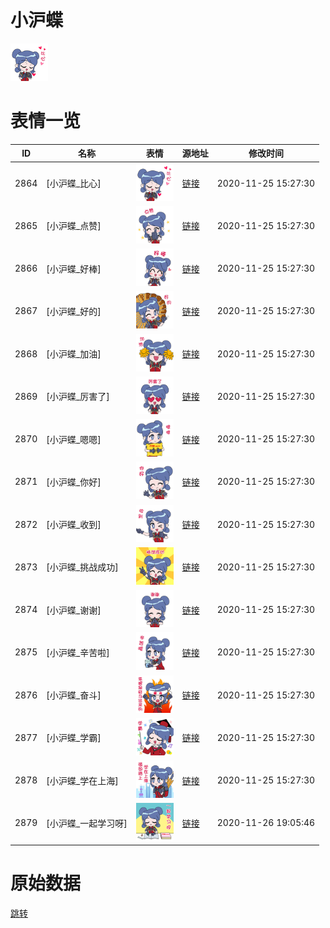 # 小沪蝶

<img src="./cover.png" height="60" alt="cover" />

# 表情一览

|ID|名称|表情|源地址|修改时间|
|----|----|----|----|----|
|2864|[小沪蝶_比心]|<img src="./pic/002864_%5B小沪蝶_比心%5D.png" height="60" alt="比心"/>|[链接](http://i0.hdslb.com/bfs/emote/5a16f5540e7689914769345fe95a3b17fc8fd748.png)|2020-11-25 15:27:30|
|2865|[小沪蝶_点赞]|<img src="./pic/002865_%5B小沪蝶_点赞%5D.png" height="60" alt="点赞"/>|[链接](http://i0.hdslb.com/bfs/emote/fcd6425244942f265f9190420cc9cd40fa821f60.png)|2020-11-25 15:27:30|
|2866|[小沪蝶_好棒]|<img src="./pic/002866_%5B小沪蝶_好棒%5D.png" height="60" alt="好棒"/>|[链接](http://i0.hdslb.com/bfs/emote/975835323f0384e2b107719baf0e583c18f181b1.png)|2020-11-25 15:27:30|
|2867|[小沪蝶_好的]|<img src="./pic/002867_%5B小沪蝶_好的%5D.png" height="60" alt="好的"/>|[链接](http://i0.hdslb.com/bfs/emote/8b2c41561bb8ace1a20da206c55af1fe623680de.png)|2020-11-25 15:27:30|
|2868|[小沪蝶_加油]|<img src="./pic/002868_%5B小沪蝶_加油%5D.png" height="60" alt="加油"/>|[链接](http://i0.hdslb.com/bfs/emote/b046e5911431e4c4723c78f225b6f6f9fe17e819.png)|2020-11-25 15:27:30|
|2869|[小沪蝶_厉害了]|<img src="./pic/002869_%5B小沪蝶_厉害了%5D.png" height="60" alt="厉害了"/>|[链接](http://i0.hdslb.com/bfs/emote/8afd20ee2531542fa54e8a48bddd64b03a45cb77.png)|2020-11-25 15:27:30|
|2870|[小沪蝶_嗯嗯]|<img src="./pic/002870_%5B小沪蝶_嗯嗯%5D.png" height="60" alt="嗯嗯"/>|[链接](http://i0.hdslb.com/bfs/emote/fae1abee9dae4f8c215efb2603ee8ec670b4ea10.png)|2020-11-25 15:27:30|
|2871|[小沪蝶_你好]|<img src="./pic/002871_%5B小沪蝶_你好%5D.png" height="60" alt="你好"/>|[链接](http://i0.hdslb.com/bfs/emote/efce8d8f76cba627f1a62f992545e09eb6577d94.png)|2020-11-25 15:27:30|
|2872|[小沪蝶_收到]|<img src="./pic/002872_%5B小沪蝶_收到%5D.png" height="60" alt="收到"/>|[链接](http://i0.hdslb.com/bfs/emote/3f0de1eec7383d9c97f40d8a0dff5b4fd6416ea8.png)|2020-11-25 15:27:30|
|2873|[小沪蝶_挑战成功]|<img src="./pic/002873_%5B小沪蝶_挑战成功%5D.png" height="60" alt="挑战成功"/>|[链接](http://i0.hdslb.com/bfs/emote/650ce33fcd1d3c62dbee258557671b088a46bb70.png)|2020-11-25 15:27:30|
|2874|[小沪蝶_谢谢]|<img src="./pic/002874_%5B小沪蝶_谢谢%5D.png" height="60" alt="谢谢"/>|[链接](http://i0.hdslb.com/bfs/emote/1d54ebf5d1389f5d30f12ab5a582b51f307590d1.png)|2020-11-25 15:27:30|
|2875|[小沪蝶_辛苦啦]|<img src="./pic/002875_%5B小沪蝶_辛苦啦%5D.png" height="60" alt="辛苦啦"/>|[链接](http://i0.hdslb.com/bfs/emote/433cd08c11880b60f14dd0073913f1ceab248a0e.png)|2020-11-25 15:27:30|
|2876|[小沪蝶_奋斗]|<img src="./pic/002876_%5B小沪蝶_奋斗%5D.png" height="60" alt="奋斗"/>|[链接](http://i0.hdslb.com/bfs/emote/f8a54c34f12c84a47d2dbb744ca3d27e679be03f.png)|2020-11-25 15:27:30|
|2877|[小沪蝶_学霸]|<img src="./pic/002877_%5B小沪蝶_学霸%5D.png" height="60" alt="学霸"/>|[链接](http://i0.hdslb.com/bfs/emote/162c99b1f03609ced15b17b85cc919a263becdce.png)|2020-11-25 15:27:30|
|2878|[小沪蝶_学在上海]|<img src="./pic/002878_%5B小沪蝶_学在上海%5D.png" height="60" alt="学在上海"/>|[链接](http://i0.hdslb.com/bfs/emote/3434177ecf83b6c0e54c635a2f1afe3d20a6195e.png)|2020-11-25 15:27:30|
|2879|[小沪蝶_一起学习呀]|<img src="./pic/002879_%5B小沪蝶_一起学习呀%5D.png" height="60" alt="一起学习呀"/>|[链接](http://i0.hdslb.com/bfs/emote/5aaf75d138731143b506b13f690222548866a5c5.png)|2020-11-26 19:05:46|

# 原始数据

[跳转](./raw.json)

